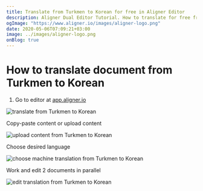 ```yaml
---
title: Translate from Turkmen to Korean for free in Aligner Editor
description: Aligner Dual Editor Tutorial. How to translate for free from Turkmen to Korean. Aligner is multilingual document management platform. 
ogImage: "https://www.aligner.io/images/aligner-logo.png"
date: 2020-05-06T07:09:21+03:00
image: ../images/aligner-logo.png
onBlog: true
---
```


# How to translate document from Turkmen to Korean

1. Go to editor at [app.aligner.io](https://app.aligner.io "Aligner App web page")

![translate from Turkmen to Korean](../aligner-blank-editor.png "translate from Turkmen to Korean")

Copy-paste content or upload content

![upload content from Turkmen to Korean](../aligner-uploaded-document.png "upload content from Turkmen to Korean")

Choose desired language

![choose machine translation from Turkmen to Korean](../aligner-language-dropdown.png "choose machine translation from Turkmen to Korean")

Work and edit 2 documents in parallel

![edit translation from Turkmen to Korean](../aligner-double-sitded-editor.png "edit translation from Turkmen to Korean")

